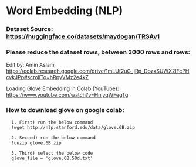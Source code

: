 # Word Embedding (NLP)

### Dataset Source: https://huggingface.co/datasets/maydogan/TRSAv1

### Please reduce the dataset rows, between 3000 rows and rows:

Edit by: Amin Aslami https://colab.research.google.com/drive/1mLUf2uG_jRp_DozxSUWX2lFcPHcvkJPp#scrollTo=hRpyVMz2e4kZ

Loading Glove Embedding in Colab (YouTube): https://www.youtube.com/watch?v=HniyqWFegTg

### How to download glove on google colab:

      1. First) run the below command
      !wget http://nlp.stanford.edu/data/glove.6B.zip

      2. Second) run the below command
      !unzip glove.6B.zip

      3. Third) select the below code
      glove_file = 'glove.6B.50d.txt'
      

